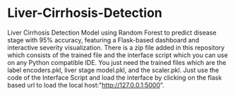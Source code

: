 # Liver-Cirrhosis-Detection
Liver Cirrhosis Detection Model using Random Forest to predict disease stage with 95% accuracy, featuring a Flask-based dashboard and interactive severity visualization.
There is a zip file added in this repository which consists of the trained file and the interface script which you can use on any Python compatible IDE. You just need the trained files which are the label encoders.pkl, liver stage model.pkl, and the scaler.pkl. Just use the code of the Interface Script and load the interface by clicking on the flask based url to load the local host:"http://127.0.0.1:5000".
